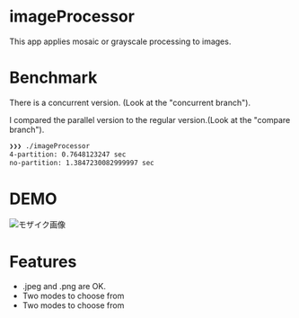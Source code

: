 # imageProcessor
This app applies mosaic or grayscale processing to images.

# Benchmark
There is a concurrent version. (Look at the "concurrent branch").

I compared the parallel version to the regular version.(Look at the "compare branch").
```bash
❯❯❯ ./imageProcessor
4-partition: 0.7648123247 sec
no-partition: 1.3847230082999997 sec  
```

# DEMO
![モザイク画像](https://user-images.githubusercontent.com/52027276/68106285-777b8500-ff24-11e9-984a-b49f8fc9db83.png)  

# Features
- .jpeg and .png are OK. 
- Two modes to choose from  
- Two modes to choose from
